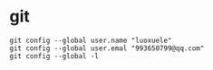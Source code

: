 # git 
    git config --global user.name "luoxuele"
    git config --global user.emal "993650799@qq.com"
    git config --global -l